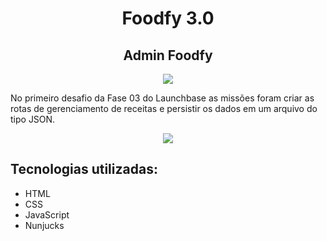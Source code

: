 <h1 align="center">Foodfy 3.0</h1>

<h2 align="center">Admin Foodfy</h2>

<p align="center">
  <img src="https://user-images.githubusercontent.com/48728541/86195830-2a3dca80-bb28-11ea-8837-bc363723195d.png" />
</p>

No primeiro desafio da Fase 03 do Launchbase as missões foram criar as rotas de gerenciamento de receitas e persistir os dados em um arquivo do tipo JSON.

<p align="center">
  <img src="https://user-images.githubusercontent.com/48728541/86298204-96293d00-bbd3-11ea-890e-8f8a41bb2de8.gif" />
</p>

## Tecnologias utilizadas:

- HTML
- CSS
- JavaScript
- Nunjucks




